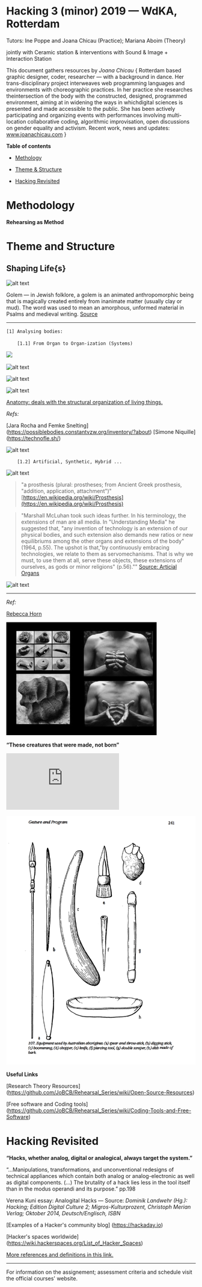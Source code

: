 # Hacking 3 (minor) 2019 — WdKA, Rotterdam
Tutors: Ine Poppe and Joana Chicau (Practice); Mariana Aboim (Theory)
<!-- comment -->
jointly with Ceramic station & interventions with Sound & Image +  Interaction Station

This document gathers resources by _Joana Chicau_ { Rotterdam based graphic designer, coder, researcher — with a background in dance. Her trans-disciplinary project interweaves web programming languages and environments with choreographic practices. In her practice she researches theintersection of the body with the constructed, designed, programmed environment, aiming at in widening the ways in whichdigital sciences is presented and made accessible to the public. She has been actively participating and organizing events with performances involving multi-location collaborative coding, algorithmic improvisation, open discussions on gender equality and activism. Recent work, news and updates: www.joanachicau.com }

**Table of contents**

* [Methology](#Methodology)

* [Theme & Structure](#Theme-and-Structure)

* [Hacking Revisited](#Hacking%20Revisited)


# Methodology


**Rehearsing as Method**

# Theme and Structure

## Shaping Life{s} 


![alt text](https://upload.wikimedia.org/wikipedia/commons/9/9f/Prague-golem-reproduction.jpg "Golem")

Golem — in Jewish folklore, a golem is an animated anthropomorphic being that is magically created entirely from inanimate matter (usually clay or mud). The word was used to mean an amorphous, unformed material in Psalms and medieval writing. [Source](https://en.wikipedia.org/wiki/Golem)

---

	[1] Analysing bodies:

		[1.1] From Organ to Organ-ization (Systems)

 <img src="https://upload.wikimedia.org/wikipedia/commons/5/55/Foetal_positions_in_uterus%2C_pregnant_female_Wellcome_L0000845.jpg" width="300">
 
![alt text](https://upload.wikimedia.org/wikipedia/commons/5/55/Foetal_positions_in_uterus%2C_pregnant_female_Wellcome_L0000845.jpg) 

![alt text](https://upload.wikimedia.org/wikipedia/commons/0/04/Items_from_the_primitive_medicine_section_Wellcome_L0029857.jpg)

![alt text](https://upload.wikimedia.org/wikipedia/commons/f/fb/Vesalius-copy.jpg)

    
[Anatomy: deals with the structural organization of living things.](https://en.wikipedia.org/wiki/Anatomy)


_Refs:_

[Jara Rocha and Femke Snelting] (https://possiblebodies.constantvzw.org/inventory/?about)
[Simone Niquille] (https://technofle.sh/)


![alt text](https://www.dansedanse.ca/sites/default/files/cmc-body_3-_0.jpg)


		[1.2] Artificial, Synthetic, Hybrid ...

![alt text](https://upload.wikimedia.org/wikipedia/commons/8/81/Eiserne_Hand_Glasnegativ_6_cropped.jpg)

> "a prosthesis (plural: prostheses; from Ancient Greek prosthesis, "addition, application, attachment")"
[https://en.wikipedia.org/wiki/Prosthesis](https://en.wikipedia.org/wiki/Prosthesis)

> "Marshall McLuhan took such ideas further. In his terminology, the extensions of man are all media. In "Understanding Media" he suggested that, "any invention of technology is an extension of our physical bodies, and such extension also demands new ratios or new equilibriums among the other organs and extensions of the body" (1964, p.55).
The upshot is that,"by continuously embracing technologies, we relate to them as servomechanisms. That is why we must, to use them at all, serve these objects, these extensions of ourselves, as gods or minor religions" (p.56)."" [Source: Articial Organs](http://www.nous.org.uk/art.org.html)

![alt text](https://www.dansedanse.ca/sites/default/files/cmc-body_3-_0.jpg)

---

_Ref:_

[Rebecca Horn](https://www.youtube.com/watch?v=6uEkq3IBIf0)

![alt text](https://github.com/JoBCB/HackingP3_2019/blob/master/Orozco.jpg "Orozco")

**“These creatures that were made, not born”**

![alt text](https://github.com/JoBCB/HackingP3_2019/blob/master/Gods_and_Robots_Myths_and_Machines.md "Read text")

![alt text](https://github.com/JoBCB/HackingP3_2019/blob/master/Gesture_Program.png "Gesture and Program")





**Useful Links**

[Research Theory Resources] (https://github.com/JoBCB/Rehearsal_Series/wiki/Open-Source-Resources)

[Free software and Coding tools] (https://github.com/JoBCB/Rehearsal_Series/wiki/Coding-Tools-and-Free-Software)


# Hacking Revisited

**“Hacks, whether analog, digital or analogical, always target the system.”** 


“…Manipulations, transformations, and unconventional redesigns of technical appliances which contain both analog or analog-electronic as well as digital components. (...) The brutality of a hack lies less in the tool itself than in the modus operandi and its purpose.” pp.198

Verena Kuni essay: Analogital Hacks — Source: _Dominik Landwehr (Hg.): Hacking; Edition Digital Culture 2; Migros-Kulturprozent, Christoph Merian Verlag; Oktober 2014, Deutsch/Englisch, ISBN_


[Examples of a Hacker's community blog] (https://hackaday.io)

[Hacker's spaces worldwide] (https://wiki.hackerspaces.org/List_of_Hacker_Spaces)


[More references and definitions in this link.](https://github.com/JoBCB/HackingP3_2019/blob/master/Hacking_Glossaries_Meanings.md)

---

For information on the assignement; assessment criteria and schedule visit the official courses' website.
